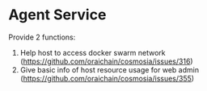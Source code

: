 # Agent Service

Provide 2 functions:

1. Help host to access docker swarm network (https://github.com/oraichain/cosmosia/issues/316)
2. Give basic info of host resource usage for web admin (https://github.com/oraichain/cosmosia/issues/355)

